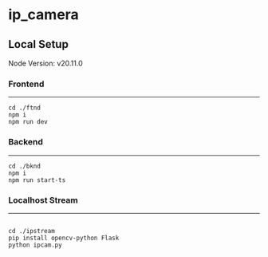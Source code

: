 # ip_camera
## Local Setup
Node Version: v20.11.0
### Frontend
***
``` 
cd ./ftnd
npm i
npm run dev
```
### Backend
***
``` 
cd ./bknd
npm i
npm run start-ts
```

### Localhost Stream
***
```

cd ./ipstream
pip install opencv-python Flask
python ipcam.py
```
